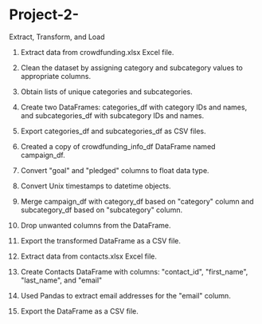 # Project-2-


Extract, Transform, and Load

1. Extract data from crowdfunding.xlsx Excel file.

2. Clean the dataset by assigning category and subcategory values to appropriate columns.

3. Obtain lists of unique categories and subcategories.

4. Create two DataFrames: categories_df with category IDs and names, and subcategories_df with subcategory IDs and names.

5. Export categories_df and subcategories_df as CSV files.

6. Created a copy of crowdfunding_info_df DataFrame named campaign_df.

7. Convert "goal" and "pledged" columns to float data type.

8. Convert Unix timestamps to datetime objects.

9. Merge campaign_df with category_df based on "category" column and subcategory_df based on "subcategory" column.

10. Drop unwanted columns from the DataFrame.

11. Export the transformed DataFrame as a CSV file.
  
12. Extract data from contacts.xlsx Excel file.

13. Create Contacts DataFrame with columns: "contact_id", "first_name", "last_name", and "email"

14. Used Pandas to extract email addresses for the "email" column.

15. Export the DataFrame as a CSV file.
